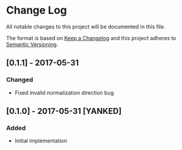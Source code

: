 # Change Log
All notable changes to this project will be documented in this file.

The format is based on [Keep a Changelog](http://keepachangelog.com/)
and this project adheres to [Semantic Versioning](http://semver.org/).

## [0.1.1] - 2017-05-31
### Changed
- Fixed invalid normalization direction bug

## [0.1.0] - 2017-05-31 [YANKED]
### Added
- Initial implementation
